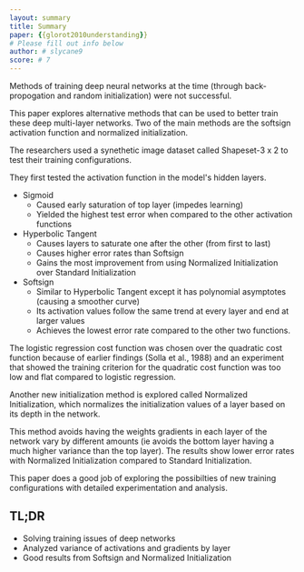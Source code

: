 ```yaml
---
layout: summary
title: Summary
paper: {{glorot2010understanding}}
# Please fill out info below
author: # slycane9
score: # 7
---
```


Methods of training deep neural networks at the time (through back-propogation and random initialization) were not successful.  

This paper explores alternative methods that can be used to better train these deep multi-layer networks.  Two of the main methods are the softsign activation function and normalized initialization.


The researchers used a synethetic image dataset called Shapeset-3 x 2 to test their training configurations.


They first tested the activation function in the model's hidden layers.  

* Sigmoid
	* Caused early saturation of top layer (impedes learning)
	* Yielded the highest test error when compared to the other activation functions
* Hyperbolic Tangent
	* Causes layers to saturate one after the other (from first to last)
	* Causes higher error rates than Softsign
	* Gains the most improvement from using Normalized Initialization over Standard Initialization
* Softsign
	* Similar to Hyperbolic Tangent except it has polynomial asymptotes (causing a smoother curve)
	* Its activation values follow the same trend at every layer and end at larger values
	* Achieves the lowest error rate compared to the other two functions.


The logistic regression cost function was chosen over the quadratic cost function because of earlier findings (Solla et al., 1988) and an experiment that showed the training criterion for the quadratic cost function was too low and flat compared to logistic regression.


Another new initialization method is explored called Normalized Initialization, which normalizes the initialization values of a layer based on its depth in the network.  

This method avoids having the weights gradients in each layer of the network vary by different amounts (ie avoids the bottom layer having a much higher variance than the top layer).  The results show lower error rates with Normalized Initialization compared to Standard Initialization.


This paper does a good job of exploring the possibilties of new training configurations with detailed experimentation and analysis.

## TL;DR
* Solving training issues of deep networks
* Analyzed variance of activations and gradients by layer
* Good results from Softsign and Normalized Initialization
